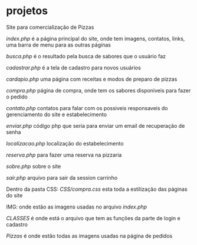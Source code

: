 # projetos
Site para comercialização de Pizzas

*index.php* é a página principal do site, onde tem imagens, contatos, links, uma barra de menu para as outras páginas

*busca.php* é o resultado pela busca de sabores que o usuário faz

*cadastrar.php* é a tela de cadastro para novos usuários

*cardapio.php* uma página com receitas e modos de preparo de pizzas 

*compra.php* página de compra, onde tem os sabores disponiveis para fazer o pedido

*contato.php* contatos para falar com os possiveis responsaveis do gerenciamento do site e estabelecimento

*enviar.php* código php que seria para enviar um email de recuperação de senha

*localizacao.php* localização do estabelecimento 

*reserva.php* para fazer uma reserva na pizzaria

*sobre.php* sobre o site

*sair.php* arquivo para sair da session carrinho

Dentro da pasta CSS:
*CSS/compra.css* esta toda a estilização das páginas do site

IMG: onde estão as imagens usadas no arquivo *index.php*

*CLASSES* é onde está o arquivo que tem as funções da parte de login e cadastro 

*Pizzas* é onde estão todas as imagens usadas na página de pedidos
